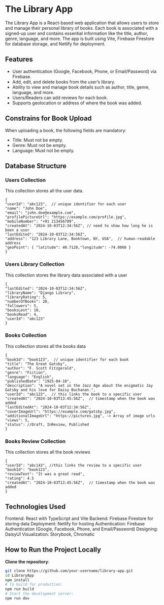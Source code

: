 # The Library App

The Library App is a React-based web application that allows users to store and manage their personal library of books. Each book is associated with a signed-up user and contains essential information like the title, author, genre, language, and more. The app is built using Vite, Firebase Firestore for database storage, and Netlify for deployment.

## Features
- User authentication (Google, Facebook, Phone, or Email/Password) via Firebase.
- Add, edit, and delete books from the user’s library.
- Ability to view and manage book details such as author, title, genre, language, and more.
- Users/Readers can add reviews for each book.
- Supports geolocation or address of where the book was added.

## Constrains for Book Upload

When uploading a book, the following fields are mandatory:

- Title: Must not be empty.
- Genre: Must not be empty. 
- Language: Must not be empty. 

## Database Structure

### **Users Collection**

This collection stores all the user data.

```jsonc
{
"userId": "abc123",  // unique identifier for each user
"name": "John Doe",
"email": "john.doe@example.com",
"profilePictureUrl": "https://example.com/profile.jpg",
"mobileNumber": "+91 213456789",
"createdAt": "2024-10-03T12:34:56Z", // need to show how long he is been a user
"lastEdited": "2024-10-03T12:34:56Z", 
"address": "123 Library Lane, Booktown, NY, USA",  // human-readable address
"geoPoint": { "latitude": 40.7128,"longitude": -74.0060 }
}
```

### **Users Library Collection**

This collection stores the library data associated with a user
```jsonc
{
"lastEdited": "2024-10-03T12:34:56Z",
"libraryName": "Django Library",
"libraryRating": 5,
"numberOfBooks": 20,
"followers": 5,
"booksLent": 10,
"booksRead": 4,
"userId": "abc123"
}
```

### **Books Collection**

This collection stores all the books data

```jsonc
{
"bookId": "book123",  // unique identifier for each book
"title": "The Great Gatsby",
"author": "F. Scott Fitzgerald",
"genre": "Fiction",
"language": "English", 
"publishedDate": "1925-04-10", 
"description": "A novel set in the Jazz Age about the enigmatic Jay Gatsby and his love for Daisy Buchanan.", 
"userId": "abc123",  // this links the book to a specific user
"createdAt": "2024-10-03T13:45:56Z",  // timestamp when the book was added
"lastEditedAt": "2024-10-03T12:34:56Z", 
"coverImageUrl": "https://example.com/gatsby.jpg",
"additionalImageUrl": "https://pictures.jpg", -> Array of image urls
"views": 5,
"status": //Draft, InReview, Published
}
```

### **Books Review Collection**

This collection stores all the book reviews

```jsonc
{
"userId": "abc143", //this links the review to a specific user
"bookId": "book123",
"reviewText": "It was a great read", 
"rating": 4.5
"createdAt": "2024-10-03T13:45:56Z",  // timestamp when the book was added
}
```

## Technologies Used

Frontend: React with TypeScript and Vite
Backend: Firebase Firestore for storing data
Deployment: Netlify for hosting
Authentication: Firebase Authentication (Google, Facebook, Phone, and Email/Password)
Designing: DaisyUI
Visualization: Storybook, Chromatic

## How to Run the Project Locally

**Clone the repository**:
   ```bash
   git clone https://github.com/your-username/library-app.git
   cd LibraryApp
   npm install
   # To build for production:
   npm run build
   # Start the development server:
   npm run dev
   ```










